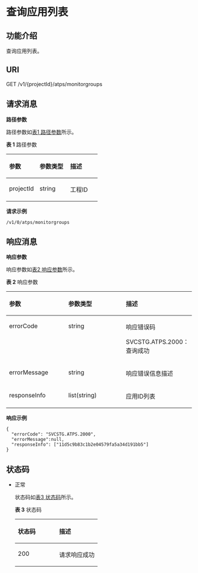 # 查询应用列表<a name="ZH-CN_TOPIC_0154976247"></a>

## 功能介绍<a name="zh-cn_topic_0109445076_zh-cn_topic_0082840620_section8778167538"></a>

查询应用列表。

## URI<a name="zh-cn_topic_0109445076_zh-cn_topic_0082840620_section17782176185310"></a>

GET /v1/\{projectId\}/atps/monitorgroups

## 请求消息<a name="zh-cn_topic_0109445076_zh-cn_topic_0082840620_section167824616535"></a>

**路径参数**

路径参数如[表1 路径参数](#zh-cn_topic_0109445076_table829317653318)所示。

**表 1**  路径参数

<a name="zh-cn_topic_0109445076_table829317653318"></a>
<table><thead align="left"><tr id="zh-cn_topic_0109445076_row122933673312"><th class="cellrowborder" valign="top" width="33.33333333333333%" id="mcps1.2.4.1.1"><p id="zh-cn_topic_0109445076_p1460464818331"><a name="zh-cn_topic_0109445076_p1460464818331"></a><a name="zh-cn_topic_0109445076_p1460464818331"></a>参数</p>
</th>
<th class="cellrowborder" valign="top" width="33.33333333333333%" id="mcps1.2.4.1.2"><p id="zh-cn_topic_0109445076_p106041048163319"><a name="zh-cn_topic_0109445076_p106041048163319"></a><a name="zh-cn_topic_0109445076_p106041048163319"></a>参数类型</p>
</th>
<th class="cellrowborder" valign="top" width="33.33333333333333%" id="mcps1.2.4.1.3"><p id="zh-cn_topic_0109445076_p1560420486336"><a name="zh-cn_topic_0109445076_p1560420486336"></a><a name="zh-cn_topic_0109445076_p1560420486336"></a>描述</p>
</th>
</tr>
</thead>
<tbody><tr id="zh-cn_topic_0109445076_row029316193316"><td class="cellrowborder" valign="top" width="33.33333333333333%" headers="mcps1.2.4.1.1 "><p id="zh-cn_topic_0109445076_p14604748183317"><a name="zh-cn_topic_0109445076_p14604748183317"></a><a name="zh-cn_topic_0109445076_p14604748183317"></a>projectId</p>
</td>
<td class="cellrowborder" valign="top" width="33.33333333333333%" headers="mcps1.2.4.1.2 "><p id="zh-cn_topic_0109445076_p76046483339"><a name="zh-cn_topic_0109445076_p76046483339"></a><a name="zh-cn_topic_0109445076_p76046483339"></a>string</p>
</td>
<td class="cellrowborder" valign="top" width="33.33333333333333%" headers="mcps1.2.4.1.3 "><p id="zh-cn_topic_0109445076_p1860494817337"><a name="zh-cn_topic_0109445076_p1860494817337"></a><a name="zh-cn_topic_0109445076_p1860494817337"></a>工程ID</p>
</td>
</tr>
</tbody>
</table>

**请求示例**

```
/v1/0/atps/monitorgroups
```

## 响应消息<a name="zh-cn_topic_0109445076_zh-cn_topic_0082840620_section197828620534"></a>

**响应参数**

响应参数如[表2 响应参数](#zh-cn_topic_0109445076_table1419565921920)所示。

**表 2**  响应参数

<a name="zh-cn_topic_0109445076_table1419565921920"></a>
<table><thead align="left"><tr id="zh-cn_topic_0109445076_row6195359101915"><th class="cellrowborder" valign="top" width="33.33333333333333%" id="mcps1.2.4.1.1"><p id="zh-cn_topic_0109445076_p9368151882010"><a name="zh-cn_topic_0109445076_p9368151882010"></a><a name="zh-cn_topic_0109445076_p9368151882010"></a>参数</p>
</th>
<th class="cellrowborder" valign="top" width="33.33333333333333%" id="mcps1.2.4.1.2"><p id="zh-cn_topic_0109445076_p1736811818207"><a name="zh-cn_topic_0109445076_p1736811818207"></a><a name="zh-cn_topic_0109445076_p1736811818207"></a>参数类型</p>
</th>
<th class="cellrowborder" valign="top" width="33.33333333333333%" id="mcps1.2.4.1.3"><p id="zh-cn_topic_0109445076_p2368018142011"><a name="zh-cn_topic_0109445076_p2368018142011"></a><a name="zh-cn_topic_0109445076_p2368018142011"></a>描述</p>
</th>
</tr>
</thead>
<tbody><tr id="zh-cn_topic_0109445076_row10195175951911"><td class="cellrowborder" valign="top" width="33.33333333333333%" headers="mcps1.2.4.1.1 "><p id="zh-cn_topic_0109445076_p15368121816208"><a name="zh-cn_topic_0109445076_p15368121816208"></a><a name="zh-cn_topic_0109445076_p15368121816208"></a>errorCode</p>
</td>
<td class="cellrowborder" valign="top" width="33.33333333333333%" headers="mcps1.2.4.1.2 "><p id="zh-cn_topic_0109445076_p936881882012"><a name="zh-cn_topic_0109445076_p936881882012"></a><a name="zh-cn_topic_0109445076_p936881882012"></a>string</p>
</td>
<td class="cellrowborder" valign="top" width="33.33333333333333%" headers="mcps1.2.4.1.3 "><p id="zh-cn_topic_0109445076_p936861816206"><a name="zh-cn_topic_0109445076_p936861816206"></a><a name="zh-cn_topic_0109445076_p936861816206"></a>响应错误码</p>
<p id="zh-cn_topic_0109445076_p12368101811207"><a name="zh-cn_topic_0109445076_p12368101811207"></a><a name="zh-cn_topic_0109445076_p12368101811207"></a>SVCSTG.ATPS.2000：查询成功</p>
</td>
</tr>
<tr id="zh-cn_topic_0109445076_row1019535917190"><td class="cellrowborder" valign="top" width="33.33333333333333%" headers="mcps1.2.4.1.1 "><p id="zh-cn_topic_0109445076_p9368181819208"><a name="zh-cn_topic_0109445076_p9368181819208"></a><a name="zh-cn_topic_0109445076_p9368181819208"></a>errorMessage</p>
</td>
<td class="cellrowborder" valign="top" width="33.33333333333333%" headers="mcps1.2.4.1.2 "><p id="zh-cn_topic_0109445076_p20368111892013"><a name="zh-cn_topic_0109445076_p20368111892013"></a><a name="zh-cn_topic_0109445076_p20368111892013"></a>string</p>
</td>
<td class="cellrowborder" valign="top" width="33.33333333333333%" headers="mcps1.2.4.1.3 "><p id="zh-cn_topic_0109445076_p9368818102012"><a name="zh-cn_topic_0109445076_p9368818102012"></a><a name="zh-cn_topic_0109445076_p9368818102012"></a>响应错误信息描述</p>
</td>
</tr>
<tr id="zh-cn_topic_0109445076_row319525961918"><td class="cellrowborder" valign="top" width="33.33333333333333%" headers="mcps1.2.4.1.1 "><p id="zh-cn_topic_0109445076_p6368818122012"><a name="zh-cn_topic_0109445076_p6368818122012"></a><a name="zh-cn_topic_0109445076_p6368818122012"></a>responseInfo</p>
</td>
<td class="cellrowborder" valign="top" width="33.33333333333333%" headers="mcps1.2.4.1.2 "><p id="zh-cn_topic_0109445076_p12368718202014"><a name="zh-cn_topic_0109445076_p12368718202014"></a><a name="zh-cn_topic_0109445076_p12368718202014"></a>list(string)</p>
</td>
<td class="cellrowborder" valign="top" width="33.33333333333333%" headers="mcps1.2.4.1.3 "><p id="zh-cn_topic_0109445076_p19368418182017"><a name="zh-cn_topic_0109445076_p19368418182017"></a><a name="zh-cn_topic_0109445076_p19368418182017"></a>应用ID列表</p>
</td>
</tr>
</tbody>
</table>

**响应示例**

```
{
  "errorCode": "SVCSTG.ATPS.2000",
  "errorMessage":null,
  "responseInfo": ["11d5c9b83c1b2e04579fa5a34d191bb5"]
}
```

## 状态码<a name="zh-cn_topic_0109445076_zh-cn_topic_0082840620_section9801360535"></a>

-   正常

    状态码如[表3 状态码](#zh-cn_topic_0109445076_zh-cn_topic_0082840620_table54811320178)所示。    

    **表 3**  状态码

    <a name="zh-cn_topic_0109445076_zh-cn_topic_0082840620_table54811320178"></a>
    <table><thead align="left"><tr id="zh-cn_topic_0109445076_zh-cn_topic_0082840620_row2481233171"><th class="cellrowborder" valign="top" width="50%" id="mcps1.2.3.1.1"><p id="zh-cn_topic_0109445076_zh-cn_topic_0082840620_p11481143171713"><a name="zh-cn_topic_0109445076_zh-cn_topic_0082840620_p11481143171713"></a><a name="zh-cn_topic_0109445076_zh-cn_topic_0082840620_p11481143171713"></a>状态码</p>
    </th>
    <th class="cellrowborder" valign="top" width="50%" id="mcps1.2.3.1.2"><p id="zh-cn_topic_0109445076_zh-cn_topic_0082840620_p114811838179"><a name="zh-cn_topic_0109445076_zh-cn_topic_0082840620_p114811838179"></a><a name="zh-cn_topic_0109445076_zh-cn_topic_0082840620_p114811838179"></a>描述</p>
    </th>
    </tr>
    </thead>
    <tbody><tr id="zh-cn_topic_0109445076_zh-cn_topic_0082840620_row0481183201712"><td class="cellrowborder" valign="top" width="50%" headers="mcps1.2.3.1.1 "><p id="zh-cn_topic_0109445076_zh-cn_topic_0082840620_p13481203201711"><a name="zh-cn_topic_0109445076_zh-cn_topic_0082840620_p13481203201711"></a><a name="zh-cn_topic_0109445076_zh-cn_topic_0082840620_p13481203201711"></a>200</p>
    </td>
    <td class="cellrowborder" valign="top" width="50%" headers="mcps1.2.3.1.2 "><p id="zh-cn_topic_0109445076_zh-cn_topic_0082840620_p5481531171"><a name="zh-cn_topic_0109445076_zh-cn_topic_0082840620_p5481531171"></a><a name="zh-cn_topic_0109445076_zh-cn_topic_0082840620_p5481531171"></a>请求响应成功</p>
    </td>
    </tr>
    </tbody>
    </table>


